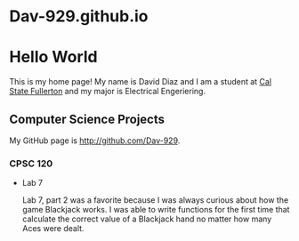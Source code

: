 # Dav-929.github.io

# Hello World

This is my home page! My name is David Diaz and I am a student at [Cal State Fullerton](http://www.fullerton.edu/) and my major is Electrical Engeriering.

## Computer Science Projects

My GitHub page is http://github.com/Dav-929.

### CPSC 120

* Lab 7

    Lab 7, part 2 was a favorite because I was always curious about how the
    game Blackjack works. I was able to write functions for the first time
    that calculate the correct value of a Blackjack hand no matter how many
    Aces were dealt.
